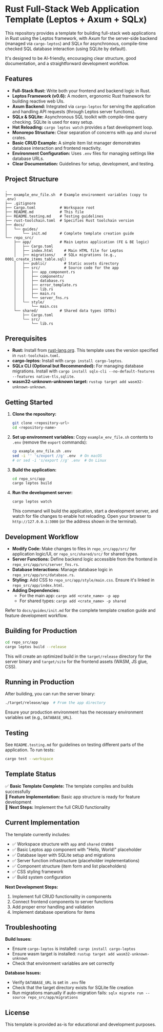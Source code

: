 # Rust Full-Stack Web Application Template (Leptos + Axum + SQLx)

This repository provides a template for building full-stack web applications in Rust using the Leptos framework, with Axum for the server-side backend (managed via `cargo-leptos`) and SQLx for asynchronous, compile-time checked SQL database interaction (using SQLite by default).

It's designed to be AI-friendly, encouraging clear structure, good documentation, and a straightforward development workflow.

## Features

*   **Full-Stack Rust:** Write both your frontend and backend logic in Rust.
*   **Leptos Framework (v0.6):** A modern, ergonomic Rust framework for building reactive web UIs.
*   **Axum Backend:** Integrated via `cargo-leptos` for serving the application and handling API requests (through Leptos server functions).
*   **SQLx & SQLite:** Asynchronous SQL toolkit with compile-time query checking. SQLite is used for easy setup.
*   **Hot Reloading:** `cargo leptos watch` provides a fast development loop.
*   **Monorepo Structure:** Clear separation of concerns with `app` and `shared` crates.
*   **Basic CRUD Example:** A simple item list manager demonstrates database interaction and frontend reactivity.
*   **Environment Configuration:** Uses `.env` files for managing settings like database URLs.
*   **Clear Documentation:** Guidelines for setup, development, and testing.

## Project Structure

```
.
├── example_env_file.sh  # Example environment variables (copy to .env)
├── .gitignore
├── Cargo.toml           # Workspace root
├── README.md            # This file
├── README.testing.md    # Testing guidelines
├── rust-toolchain.toml  # Specifies Rust toolchain version
├── docs/
│   └── guides/
│       └── init.md      # Complete template creation guide
└── repo_src/
    ├── app/             # Main Leptos application (FE & BE logic)
    │   ├── Cargo.toml
    │   ├── index.html     # Main HTML file for Leptos
    │   ├── migrations/    # SQLx migrations (e.g., 0001_create_items_table.sql)
    │   ├── public/        # Static assets directory
    │   ├── src/           # Source code for the app
    │   │   ├── app_component.rs
    │   │   ├── components/
    │   │   ├── database.rs
    │   │   ├── error_template.rs
    │   │   ├── lib.rs
    │   │   ├── main.rs
    │   │   └── server_fns.rs
    │   └── style/
    │       └── main.css
    └── shared/          # Shared data types (DTOs)
        ├── Cargo.toml
        └── src/
            └── lib.rs
```

## Prerequisites

*   **Rust:** Install from [rust-lang.org](https://www.rust-lang.org/tools/install). This template uses the version specified in `rust-toolchain.toml`.
*   **cargo-leptos:** Install with `cargo install cargo-leptos`.
*   **SQLx CLI (Optional but Recommended):** For managing database migrations. Install with `cargo install sqlx-cli --no-default-features --features native-tls,sqlite`.
*   **wasm32-unknown-unknown target:** `rustup target add wasm32-unknown-unknown`.

## Getting Started

1.  **Clone the repository:**
    ```bash
    git clone <repository-url>
    cd <repository-name>
    ```

2.  **Set up environment variables:**
    Copy `example_env_file.sh` contents to `.env` (remove the `export` commands):
    ```bash
    cp example_env_file.sh .env
    sed -i '' 's/export //g' .env  # On macOS
    # or sed -i 's/export //g' .env  # On Linux
    ```

3.  **Build the application:**
    ```bash
    cd repo_src/app
    cargo leptos build
    ```

4.  **Run the development server:**
    ```bash
    cargo leptos watch
    ```
    This command will build the application, start a development server, and watch for file changes to enable hot reloading.
    Open your browser to `http://127.0.0.1:3000` (or the address shown in the terminal).

## Development Workflow

*   **Modify Code:** Make changes to files in `repo_src/app/src/` for application logic/UI, or `repo_src/shared/src/` for shared types.
*   **Server Functions:** Define backend logic accessible from the frontend in `repo_src/app/src/server_fns.rs`.
*   **Database Interactions:** Manage database logic in `repo_src/app/src/database.rs`.
*   **Styling:** Add CSS to `repo_src/app/style/main.css`. Ensure it's linked in `repo_src/app/index.html`.
*   **Adding Dependencies:**
    *   For the main app: `cargo add <crate_name> -p app`
    *   For shared types: `cargo add <crate_name> -p shared`

Refer to `docs/guides/init.md` for the complete template creation guide and feature development workflow.

## Building for Production

```bash
cd repo_src/app
cargo leptos build --release
```
This will create an optimized build in the `target/release` directory for the server binary and `target/site` for the frontend assets (WASM, JS glue, CSS).

## Running in Production

After building, you can run the server binary:
```bash
./target/release/app  # From the app directory
```
Ensure your production environment has the necessary environment variables set (e.g., `DATABASE_URL`).

## Testing

See `README.testing.md` for guidelines on testing different parts of the application.
To run tests:
```bash
cargo test --workspace
```

## Template Status

✅ **Basic Template Complete:** The template compiles and builds successfully  
🚧 **Feature Implementation:** Basic app structure is ready for feature development  
📝 **Next Steps:** Implement the full CRUD functionality

## Current Implementation

The template currently includes:
- ✅ Workspace structure with `app` and `shared` crates
- ✅ Basic Leptos app component with "Hello, World!" placeholder
- ✅ Database layer with SQLite setup and migrations
- ✅ Server function infrastructure (placeholder implementations)
- ✅ Component structure (item form and list placeholders)  
- ✅ CSS styling framework
- ✅ Build system configuration

**Next Development Steps:**
1. Implement full CRUD functionality in components
2. Connect frontend components to server functions
3. Add proper error handling and validation
4. Implement database operations for items

## Troubleshooting

**Build Issues:**
- Ensure `cargo-leptos` is installed: `cargo install cargo-leptos`
- Ensure wasm target is installed: `rustup target add wasm32-unknown-unknown`
- Check that environment variables are set correctly

**Database Issues:**
- Verify `DATABASE_URL` is set in `.env` file
- Check that the target directory exists for SQLite file creation
- Run migrations manually if auto-migration fails: `sqlx migrate run --source repo_src/app/migrations`

## License

This template is provided as-is for educational and development purposes. 